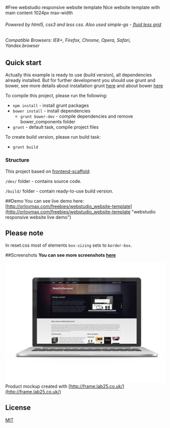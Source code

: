 #Free webstudio responsive website template
Nice website template with main content 1024px max-width
###### Powered by html5, css3 and less css. Also used simple-gs - [fluid less grid](https://github.com/orlovmax/fluid-less-grid)
###### Compatible Browsers: IE8+, Firefox, Chrome, Opera, Safari, Yandex.browser

## Quick start
Actually this example is ready to use (build version), all dependencies already installed. But for further development you should use grunt and bower, see more details about installation grunt [here](https://github.com/orlovmax/front-end-scaffold#how-to-start) and about bower [here](https://github.com/orlovmax/front-end-scaffold#bower)

To compile this project, please run the following:

* `npm install` - install grunt packages
* `bower install` - install dependencies
    - `grunt bower-dev` - compile dependencies and remove bower_components folder
* `grunt` - default task, compile project files

To create build version, please run build task:
* `grunt build`

### Structure
This project based on [frontend-scaffold](https://github.com/orlovmax/front-end-scaffold):

`/dev/` folder - contains source code.

`/build/` folder - contain ready-to-use build version.

##Demo
You can see live demo here: [http://orlovmax.com/freebies/webstudio_website-template](http://orlovmax.com/freebies/webstudio_website-template "webstudio responsive website live demo")

Please note
---
In reset.css most of elements `box-sizing` sets to `border-box`. 

##Screenshots
**You can see more screenshots [here](screenshots/)**

![Mockup demo](screenshots/pic.jpg)
Product mockup created with [http://frame.lab25.co.uk/](http://frame.lab25.co.uk/)

## License
[MIT](http://opensource.org/licenses/MIT)